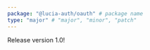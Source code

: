 ```yaml
---
package: "@lucia-auth/oauth" # package name
type: "major" # "major", "minor", "patch"
---
```


Release version 1.0!
